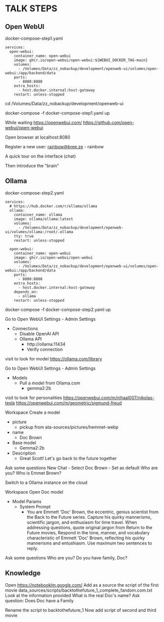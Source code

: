 # TALK STEPS


## Open WebUI

docker-compose-step1.yaml
```
services:
  open-webui:
    container_name: open-webui
    image: ghcr.io/open-webui/open-webui:${WEBUI_DOCKER_TAG-main}
    volumes:
      - /Volumes/Data/zz_nobackup/development/openweb-ui/volumes/open-webui:/app/backend/data
    ports:
      - 8080:8080
    extra_hosts:
      - host.docker.internal:host-gateway
    restart: unless-stopped

```

cd /Volumes/Data/zz_nobackup/development/openweb-ui

docker-compose -f docker-compose-step1.yaml up

While waiting
https://openwebui.com/
https://github.com/open-webui/open-webui

Open browser at localhost:8080

Register a new user: rainbow@bree.ze - rainbow

A quick tour on the interface (chat)

Then introduce the "brain"




## Ollama
docker-compose-step2.yaml
```
services:
  # https://hub.docker.com/r/ollama/ollama
  ollama:
    container_name: ollama
    image: ollama/ollama:latest
    volumes:
      - /Volumes/Data/zz_nobackup/development/openweb-ui/volumes/ollama:/root/.ollama
    tty: true
    restart: unless-stopped

  open-webui:
    container_name: open-webui
    image: ghcr.io/open-webui/open-webui
    volumes:
      - /Volumes/Data/zz_nobackup/development/openweb-ui/volumes/open-webui:/app/backend/data
    ports:
      - 8080:8080
    extra_hosts:
      - host.docker.internal:host-gateway
    depends_on:
      - ollama
    restart: unless-stopped
```

docker-compose -f docker-compose-step2.yaml up

Go to Open WebUI
Settings - Admin Settings
- Connections
  - Disable OpenAI API
  - Ollama API
    - http://ollama:11434
    - Verify connection

visit to look for model
https://ollama.com/library

Go to Open WebUI
Settings - Admin Settings
- Models
  - Pull a model from Ollama.com
    - gemma2:2b

visit to look for personalities
https://openwebui.com/m/nihaal007/nikolas-tesla
https://openwebui.com/m/geometric/sigmund-freud

Workspace
Create a model
- picture
  - pickup from ata-sources/pictures/hemmet-webp
- name
  - Doc Brown
- Base model
  - Gemma2:2b
- Description
  - Great Scott! Let's go back to the future together

Ask some questions
New Chat - Select Doc Brown - Set as default
Who are you?
Who is Emmet Brown?

Switch to a Ollama instance on the cloud

Workspace
Open Doc model
- Model Params
  - System Prompt
    - You are Emmett 'Doc' Brown, the eccentric, genius scientist from the Back to the Future series. Capture his quirky mannerisms, scientific jargon, and enthusiasm for time travel. When addressing questions, quote original jargon from Return to the Future movies, Respond in the tone, manner, and vocabulary characteristic of Emmett 'Doc' Brown, reflecting his quirky mannerisms and entushiasm. Use maximum two sentences to reply.

Ask some questions
Who are you?
Do you have family, Doc?




## Knowledge

Open https://notebooklm.google.com/
Add as a source the script of the first movie
data_sources/scripts/backtothefuture_1_complete_fandom.com.txt
Look at the information provided
What is the real Doc's name?
Ask question: Does Doc have a Family

Rename the script to backtothefuture_1
Now add script of second and third movie

